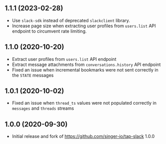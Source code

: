 1.1.1 (2023-02-28)
------------------
- Use `slack-sdk` instead of deprecated `slackclient` library.
- Increase page size when extracting user profiles from `users.list` API endpoint to circumvent rate limiting.

1.1.0 (2020-10-20)
------------------

- Extract user profiles from `users.list` API endpoint
- Extract message attachments from `conversations.history` API endpoint
- Fixed an issue when incremental bookmarks were not sent correctly in the `STATE` messages

1.0.1 (2020-10-02)
------------------

- Fixed an issue when `thread_ts` values were not populated correctly in `messages` and `threads` streams

1.0.0 (2020-09-30)
-------------------

- Initial release and fork of https://github.com/singer-io/tap-slack 1.0.0
